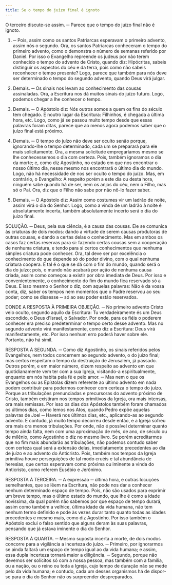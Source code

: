 ```yaml
---
title: Se o tempo do juízo final é ignoto
---
```


O terceiro discute-se assim. ─ Parece que o tempo do juízo final não é ignoto.  

1. ─ Pois, assim como os santos Patriarcas esperavam o primeiro advento, assim nós o segundo. Ora, os santos Patriarcas conheceram o tempo do primeiro advento, como o demonstra o número de semanas referido por Daniel. Por isso o Evangelho repreende os judeus por não terem conhecido o tempo do advento de Cristo, quando diz: Hipócritas, sabeis distinguir os aspectos do céu e da terra, pois como não sabeis reconhecer o tempo presente? Logo, parece que também para nós deve ser determinado o tempo do segundo advento, quando Deus virá julgar.  

2. Demais. ─ Os sinais nos levam ao conhecimento das cousas assinaladas. Ora, a Escritura nos dá muitos sinais do juízo futuro. Logo, podemos chegar a lhe conhecer o tempo.  

3. Demais. ─ O Apóstolo diz: Nós outros somos a quem os fins do século tem chegado. E noutro lugar da Escritura: Filhinhos, é chegada a última hora, etc. Logo, como já se passou muito tempo desde que essas palavras foram ditas, parece que ao menos agora podemos saber que o juízo final está próximo.  

4. Demais. ─ O tempo do juízo não deve ser oculto senão porque, ignorando-lhe o tempo determinado, cada um se preparará para ele mais solicitamente. Ora, a mesma solicitude empregaríamos mesmo se lhe conhecessemos o dia com certeza. Pois, também ignoramos o dia da morte; e, como diz Agostinho, no estado em que nos encontrar o nosso último dia, nesse mesmo nos encontrará o último dia do mundo. Logo, não há necessidade de nos ser oculto o tempo do juízo.  Mas, em contrário, o Evangelho: A respeito porém a este dia ou desta hora, ninguém sabe quando há de ser, nem os anjos do céu, nem o Filho, mas só o Pai. Ora, diz que o Filho não sabe por não nô-lo fazer saber.  

2. Demais. ─ O Apóstolo diz: Assim como costumes vir um ladrão de noite, assim virá o dia do Senhor. Logo, como a vinda de um ladrão à noite é absolutamente incerta, também absolutamente incerto será o dia do juízo final.  

SOLUÇÃO. ─ Deus, pela sua ciência, é a causa das cousas. Ele se comunica às criaturas de dois modos: dando a virtude de serem causas produtoras de outras cousas, e dando a certas delas o conhecimento. Mas em ambos os casos faz certas reservas para si: fazendo certas cousas sem a cooperação de nenhuma criatura, e tendo para si certos conhecimentos que nenhuma simples criatura pode conhecer. Ora, tal deve ser por excelência o conhecimento do que depende só do poder divino, com o qual nenhuma criatura coopera. E tal é o que se dá com o fim do mundo, quando será o dia do juízo; pois, o mundo não acabará por ação de nenhuma causa criada, assim como começou a existir por obra imediata de Deus. Por isso e convenientemente, o conhecimento do fim do mundo fica reservado só a Deus. E isso mesmo o Senhor o diz, com aquelas palavras: Não é da vossa conta, diz, saber os tempos nem momentos que o Padre reservou ao seu poder; como se dissesse ─ só ao seu poder estão reservados.  

DONDE A RESPOSTA À PRIMEIRA OBJEÇÃO. ─ No primeiro advento Cristo veio oculto, segundo aquilo da Escritura: Tu verdadeiramente és um Deus escondido, o Deus d'Israel, o Salvador. Por onde, para os fiéis o poderem conhecer era preciso predeterminar o tempo certo desse advento. Mas no segundo advento virá manifestamente, como diz a Escritura: Deus virá manifestamente, etc. Por isso nenhum erro poderá haver sobre ele. Portanto, não há símil.  

RESPOSTA À SEGUNDA. ─ Como diz Agostinho, os sinais referidos pelos Evangelhos, nem todos concernem ao segundo advento, o do juízo final; mas certos respeitam o tempo da destruição de Jerusalém, já passado. Outros porém, e em maior número, dizem respeito ao advento em que quotidianamente vem ter com a sua Igreja, visitando-a espiritualmente, enquanto em nós habita pela fé e pelo amor. ─ Mas nem o que os Evangelhos ou as Epístolas dizem referente ao último advento em nada podem contribuir para podermos conhecer com certeza o tempo do juízo. Porque as tribulações prenunciadas e precursoras do advento próximo de Cristo, também existiram nos tempos primitivos da Igreja, ora mais intensas, ora mais remissas. Por isso os dias dos Apóstolos também foram chamados os últimos dias, como lemos nos Atos, quando Pedro expõe aquelas palavras de Joel ─ Haverá nos últimos dias, etc., aplicando-as ao segundo advento. E contudo, já muito tempo decorreu desde então, e a Igreja sofreu ora mais ora menos tribulações. Por onde, não é possível determinar quanto tempo ainda falta, nem com uma aproximação de mês, de ano, de século ou de milênio, como Agostinho o diz no mesmo livro. Se porém acreditarmos que no fim mais abundarão as tribulações, não podemos contudo saber com certeza qual será a extensão delas, imediatamente precedentes ao dia de juízo e ao advento do Anticristo. Pois, também nos tempos da Igreja primitiva houve perseguições de tal modo cruéis e tal abundância de heresias, que certos esperavam como próxima ou iminente a vinda do Anticristo, como referem Eusébio e Jerônimo. 

RESPOSTA À TERCEIRA. ─ A expressão ─ última hora, e outras locuções semelhantes, que se lêem na Escritura, não pode nos dar a conhecer nenhum determinado espaço de tempo. Pois, não são usados para exprimir um breve tempo, mas o último estado do mundo, que lhe é como a idade novíssima, da qual porém não sabemos por que espaço de tempo durará, assim como também a velhice, última idade da vida humana, não tem nenhum termo definido e pode às vezes durar tanto quanto todas as idades precedentes e mesmo mais, como diz Agostinho. Por isso também o Apóstolo exclui o falso sentido que alguns deram às suas palavras, pensando que já estava iminente o dia do Senhor.  

RESPOSTA À QUARTA. ─ Mesmo suposta incerta a morte, de dois modos concorre para a vigilância a incerteza do juízo. ─ Primeiro, por ignorarmos se ainda faltará um espaço de tempo igual ao da vida humana; e assim, essa dupla incerteza tornará maior a diligência. ─ Segundo, porque não devemos ser solícitos só com a nossa pessoa, mas também com a família, ou a nação, ou o reino ou toda a Igreja, cujo tempo de duração não se mede pelo da vida humana; e contudo, cada um desses organismos há de dispor-se para o dia do Senhor não os surpreender despreparados.